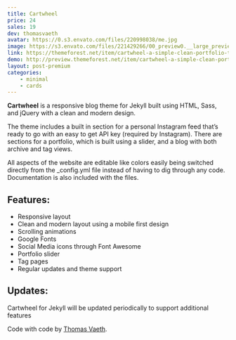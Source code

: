 ```yaml
---
title: Cartwheel
price: 24
sales: 19
dev: thomasvaeth
avatar: https://0.s3.envato.com/files/220998038/me.jpg
image: https://s3.envato.com/files/221429266/00_preview0.__large_preview.jpg
link: https://themeforest.net/item/cartwheel-a-simple-clean-portfolio-theme-for-jekyll/19438322
demo: http://preview.themeforest.net/item/cartwheel-a-simple-clean-portfolio-theme-for-jekyll/full_screen_preview/19438322
layout: post-premium
categories:
    - minimal 
    - cards
---
```



<div class="user-html"><p><strong>Cartwheel</strong> is a responsive blog theme for Jekyll built using HTML, Sass, and jQuery with a clean and modern design.</p>

<p>The theme includes a built in section for a personal Instagram feed that’s ready to go with an easy to get API key (required by Instagram). There are sections for a portfolio, which is built using a slider, and a blog with both archive and tag views.</p>

<p>All aspects of the website are editable like colors easily being switched directly from the _config.yml file instead of having to dig through any code. Documentation is also included with the files.</p>

<h2 id="item-description__features">Features:</h2>
<ul>
  <li>Responsive layout</li>
  <li>Clean and modern layout using a mobile first design</li>
  <li>Scrolling animations</li>
  <li>Google Fonts</li>
  <li>Social Media icons through Font Awesome</li>
  <li>Portfolio slider</li>
  <li>Tag pages</li>
  <li>Regular updates and theme support</li>
</ul>

<h2 id="item-description__updates">Updates:</h2>
<p>Cartwheel for Jekyll will be updated periodically to support additional features</p>

<p>Code with code by <a href="http://thomasvaeth.com" rel="nofollow">Thomas Vaeth</a>.</p></div>
